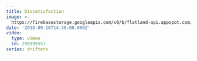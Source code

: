 ```yaml
---
title: Dissatisfaction
image: >-
  https://firebasestorage.googleapis.com/v0/b/flatland-api.appspot.com/o/sermons%2FScreen%20Shot%202018-09-17%20at%207.38.06%20AM.png?alt=media&token=a14d2476-58cf-4645-a705-524e68fb259d
date: '2018-09-16T14:30:00.000Z'
video:
  type: vimeo
  id: 290195557
series: drifters
---
```


